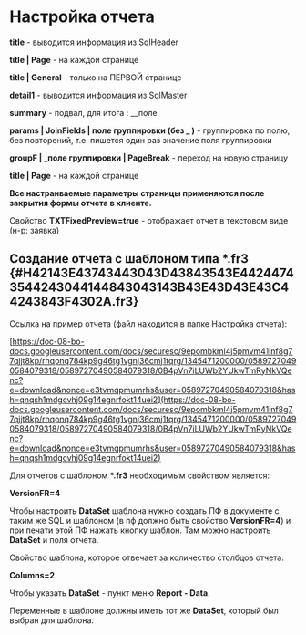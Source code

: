 # Настройка отчета

  
**title** - выводится информация из SqlHeader

**title \| Page**    - на каждой странице

**title \| General**    - только на ПЕРВОЙ странице

**detail1** - выводится информация из SqlMaster

**summary** - подвал, для итога :  \_\_поле

**params \| JoinFields \| поле группировки \(без \_ \)**   - группировка по полю, без повторений, т.е. пишется один раз значение поля группировки

**groupF \| \_поле группировки \| PageBreak** - переход на новую страницу

**title \| Page**    - на каждой странице

**Все настраиваемые параметры страницы применяются после закрытия формы отчета в клиенте.**

Свойство **TXTFixedPreview=true** - отображает отчет в текстовом виде \(н-р: заявка\)

## Создание отчета с шаблоном типа \*.fr3 {#H42143E43743443043D43843543E44244743544243044144843043143B43E43D43E43C44243843F4302A.fr3}

Ссылка на пример отчета \(файл находится в папке Настройка отчета\):

[https://doc-08-bo-docs.googleusercontent.com/docs/securesc/9epombkml4j5pmvm41inf8g77qjjt8kp/rnqonq784kp9g46tg1vgnj36cmj1tqrg/1345471200000/05897270490584079318/05897270490584079318/0B4pVn7iLUWb2YUkwTmRyNkVQenc?e=download&nonce=e3tvmqpmumrhs&user=05897270490584079318&hash=qnqsh1mdgcvhj09g14egnrfokt14uei2](https://doc-08-bo-docs.googleusercontent.com/docs/securesc/9epombkml4j5pmvm41inf8g77qjjt8kp/rnqonq784kp9g46tg1vgnj36cmj1tqrg/1345471200000/05897270490584079318/05897270490584079318/0B4pVn7iLUWb2YUkwTmRyNkVQenc?e=download&nonce=e3tvmqpmumrhs&user=05897270490584079318&hash=qnqsh1mdgcvhj09g14egnrfokt14uei2)

Для отчетов с шаблоном **\*.fr3** необходимым свойством является:

**VersionFR=4**

Чтобы настроить **DataSet** шаблона нужно создать ПФ в документе с таким же SQL и шаблоном \(в пф должно быть свойство **VersionFR=4**\) и при печати этой ПФ нажать кнопку шаблон. Там можно настроить **DataSet** и поля отчета.

Свойство шаблона, которое отвечает за количество столбцов отчета:

**Columns=2**

Чтобы указать **DataSet** - пункт меню **Report - Data**.

Переменные в шаблоне должны иметь тот же **DataSet**, который был выбран для шаблона.

